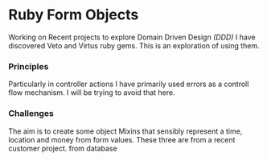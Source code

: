 Ruby Form Objects
=================

Working on Recent projects to explore Domain Driven Design *(DDD)* I have discovered Veto and Virtus ruby gems. This is an exploration of using them.

### Principles
Particularly in controller actions I have primarily used errors as a controll flow mechanism. I will be trying to avoid that here.

### Challenges
The aim is to create some object Mixins that sensibly represent a time, location and money from form values. 
These three are from a recent customer project. from database

